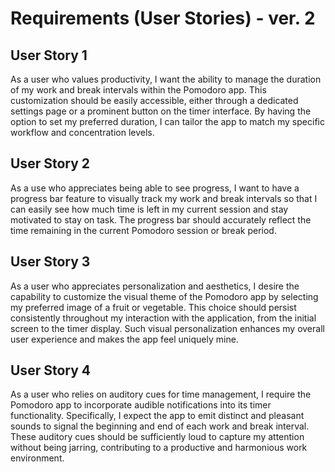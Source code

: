 # Requirements (User Stories) - ver. 2

## User Story 1
As a user who values productivity, I want the ability to manage the duration of my work and break intervals within the Pomodoro app. This customization should be easily accessible, either through a dedicated settings page or a prominent button on the timer interface. By having the option to set my preferred duration, I can tailor the app to match my specific workflow and concentration levels.

## User Story 2
As a use who appreciates being able to see progress, I want to have a progress bar feature to visually track my work and break intervals so that I can easily see how much time is left in my current session and stay motivated to stay on task. The progress bar should accurately reflect the time remaining in the current Pomodoro session or break period.

## User Story 3
As a user who appreciates personalization and aesthetics, I desire the capability to customize the visual theme of the Pomodoro app by selecting my preferred image of a fruit or vegetable. This choice should persist consistently throughout my interaction with the application, from the initial screen to the timer display. Such visual personalization enhances my overall user experience and makes the app feel uniquely mine.

## User Story 4
As a user who relies on auditory cues for time management, I require the Pomodoro app to incorporate audible notifications into its timer functionality. Specifically, I expect the app to emit distinct and pleasant sounds to signal the beginning and end of each work and break interval. These auditory cues should be sufficiently loud to capture my attention without being jarring, contributing to a productive and harmonious work environment.